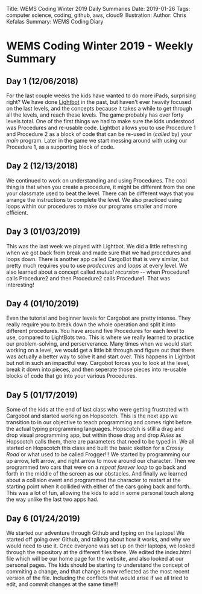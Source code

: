 Title: WEMS Coding Winter 2019 Daily Summaries
Date: 2019-01-26
Tags: computer science, coding, github, aws, cloud9
Illustration:
Author: Chris Kefalas
Summary: WEMS Coding Diary

# WEMS Coding Winter 2019 - Weekly Summary

## Day 1 (12/06/2018)
For the last couple weeks the kids have wanted to do more iPads, surprising right? We have done [Lightbot]() in the past, but haven't ever heavily focused on the last levels, and the concepts because it takes a while to get through all the levels, and reach these levels. The game probably has over forty levels total. One of the first things we had to make sure the kids understood was Procedures and re-usable code. Lightbot allows you to use Procedure 1 and Procedure 2 as a block of code that can be re-used in (*called* by) your _main_ program. Later in the game we start messing around with using our Procedure 1, as a supporting block of code.

## Day 2 (12/13/2018)
We continued to work on understanding and using Procedures. The cool thing is that when you create a procedure, it might be different from the one your classmate used to beat the level. There can be different ways that you arrange the instructions to complete the level. We also practiced using loops within our procedures to make our programs smaller and more efficient.

## Day 3 (01/03/2019)
This was the last week we played with Lightbot. We did a little refreshing when we got back from break and made sure that we had procedures and loops down. There is another app called CargoBot that is very similar, but pretty much requires you to use _prodecures_ and _loops_ at every level. We also learned about a concept called _mutual recursion_ -- when Procedure1 calls Procedure2 and then Procedure2 calls Procedure1. That was interesting!

## Day 4 (01/10/2019)
Even the tutorial and beginner levels for Cargobot are pretty intense. They really require you to break down the whole operation and split it into different procedures. You have around five Procedures for each level to use, compared to LightBots two. This is where we really learned to practice our problem-solving, and perserverance. Many times when we would start working on a level, we would get a little bit through and figure out that there was actually a better way to solve it and start over. This happens in Lightbot but not in such an impactful way. Cargobot forces you to look at the level, break it down into pieces, and then seperate those pieces into re-usable blocks of code that go into your various Procedures.

## Day 5 (01/17/2019)
Some of the kids at the end of last class who were getting frustrated with Cargobot and started working on Hopscotch. This is the next app we transition to in our objective to teach programming and comes right before the actual typing programming languages. Hopscotch is still a drag and drop visual programming app, but within those drag and drop _Rules_ as Hopscotch calls them, there are parameters that need to be typed in. We all started on Hopscotch this class and built the basic skelton for a _Crossy Road_ or what used to be called Frogger!!! We started by programming our up arrow, left arrow, and right arrow to move around our character. Then we programmed two cars that were on a _repeat forever loop_ to go back and forth in the middle of the screen as our obstacles. And finally we learned about a collision event and programmed the character to restart at the starting point when it collided with either of the cars going back and forth. This was a lot of fun, allowing the kids to add in some personal touch along the way unlike the last two apps had.

## Day 6 (01/24/2019)
We started our adventure through Github and typing on the laptops! We started off going over Github, and talking about how it works, and why we would need to use it. Once everyone was set up on their laptops, we looked through the repository at the different files there. We edited the index.html file which will be our home page for the website, and also looked at our personal pages. The kids should be starting to understand the concept of commiting a change, and that change is now reflected as the most recent version of the file. Including the conflicts that would arise if we all tried to edit, and commit changes at the same time!!!
